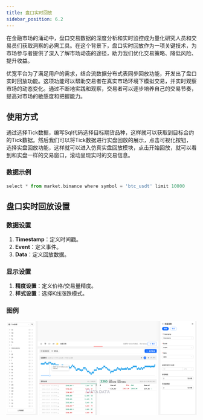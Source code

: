 ```yaml
---
title: 盘口实时回放
sidebar_position: 6.2
---
```


在金融市场的涌动中，盘口交易数据的深度分析和实时监控成为量化研究人员和交易员们获取洞察的必需工具。在这个背景下，盘口实时回放作为一项关键技术，为市场参与者提供了深入了解市场动态的途径，助力我们优化交易策略、降低风险、提升收益。

优宽平台为了满足用户的需求，结合流数据分布式表同步回放功能，开发出了盘口实时回放功能。这项功能可以帮助交易者在真实市场环境下模拟交易，并实时观察市场的动态变化。通过不断地实践和观察，交易者可以逐步培养自己的交易节奏，提高对市场的敏感度和把握能力。


## 使用方式


通过选择Tick数据，编写Sql代码选择目标期货品种，这样就可以获取到目标合约的Tick数据。然后我们可以将Tick数据进行实盘回放的展示，点击可视化按钮，选择实盘回放功能，这样就可以进入仿真实盘回放模块，点击开始回放，就可以看到和实盘一样的交易窗口，滚动呈现实时的交易信息。



### 数据示例

```py
select * from market.binance where symbol = 'btc_usdt' limit 10000
```

## 盘口实时回放设置

### 数据设置

1. **Timestamp**：定义时间戳。
2. **Event**：定义事件。
3. **Data**：定义回放数据。


### 显示设置

1. **精度设置**：定义价格/交易量精度。
2. **样式设置**：选择K线涨跌模式。

### 图例

![盘口实时回放](./tick.png)
